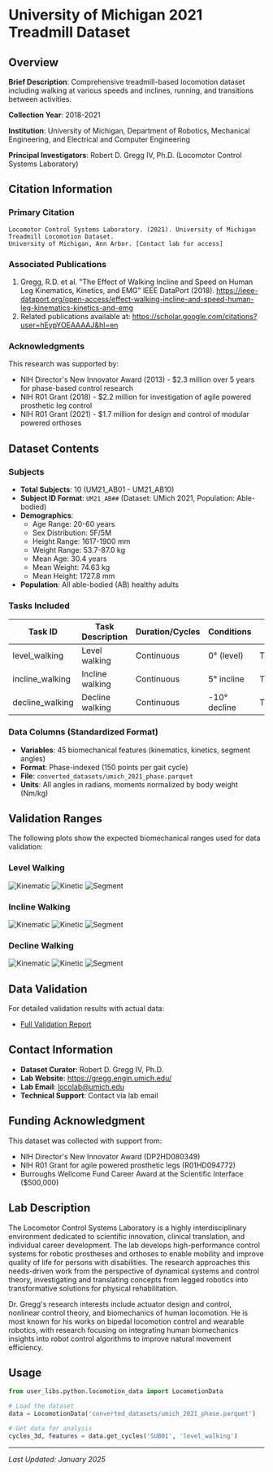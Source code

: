 # University of Michigan 2021 Treadmill Dataset

## Overview
**Brief Description**: Comprehensive treadmill-based locomotion dataset including walking at various speeds and inclines, running, and transitions between activities.

**Collection Year**: 2018-2021

**Institution**: University of Michigan, Department of Robotics, Mechanical Engineering, and Electrical and Computer Engineering

**Principal Investigators**: Robert D. Gregg IV, Ph.D. (Locomotor Control Systems Laboratory)

## Citation Information

### Primary Citation
```
Locomotor Control Systems Laboratory. (2021). University of Michigan Treadmill Locomotion Dataset. 
University of Michigan, Ann Arbor. [Contact lab for access]
```

### Associated Publications
1. Gregg, R.D. et al. "The Effect of Walking Incline and Speed on Human Leg Kinematics, Kinetics, and EMG" 
   IEEE DataPort (2018). https://ieee-dataport.org/open-access/effect-walking-incline-and-speed-human-leg-kinematics-kinetics-and-emg
2. Related publications available at: https://scholar.google.com/citations?user=hEypYOEAAAAJ&hl=en

### Acknowledgments
This research was supported by:
- NIH Director's New Innovator Award (2013) - $2.3 million over 5 years for phase-based control research
- NIH R01 Grant (2018) - $2.2 million for investigation of agile powered prosthetic leg control
- NIH R01 Grant (2021) - $1.7 million for design and control of modular powered orthoses

## Dataset Contents

### Subjects
- **Total Subjects**: 10 (UM21_AB01 - UM21_AB10)
- **Subject ID Format**: `UM21_AB##` (Dataset: UMich 2021, Population: Able-bodied)
- **Demographics**:
  - Age Range: 20-60 years
  - Sex Distribution: 5F/5M
  - Height Range: 1617-1900 mm
  - Weight Range: 53.7-87.0 kg
  - Mean Age: 30.4 years
  - Mean Weight: 74.63 kg
  - Mean Height: 1727.8 mm
- **Population**: All able-bodied (AB) healthy adults

### Tasks Included
| Task ID | Task Description | Duration/Cycles | Conditions | Notes |
|---------|------------------|-----------------|------------|-------|
| level_walking | Level walking | Continuous | 0° (level) | Treadmill |
| incline_walking | Incline walking | Continuous | 5° incline | Treadmill |
| decline_walking | Decline walking | Continuous | -10° decline | Treadmill |

### Data Columns (Standardized Format)
- **Variables**: 45 biomechanical features (kinematics, kinetics, segment angles)
- **Format**: Phase-indexed (150 points per gait cycle)
- **File**: `converted_datasets/umich_2021_phase.parquet`
- **Units**: All angles in radians, moments normalized by body weight (Nm/kg)

## Validation Ranges

The following plots show the expected biomechanical ranges used for data validation:

### Level Walking

![Kinematic](validation_ranges/level_walking_kinematic_filters_by_phase_with_data.png)
![Kinetic](validation_ranges/level_walking_kinetic_filters_by_phase_with_data.png)
![Segment](validation_ranges/level_walking_segment_filters_by_phase_with_data.png)

### Incline Walking

![Kinematic](validation_ranges/incline_walking_kinematic_filters_by_phase_with_data.png)
![Kinetic](validation_ranges/incline_walking_kinetic_filters_by_phase_with_data.png)
![Segment](validation_ranges/incline_walking_segment_filters_by_phase_with_data.png)

### Decline Walking

![Kinematic](validation_ranges/decline_walking_kinematic_filters_by_phase_with_data.png)
![Kinetic](validation_ranges/decline_walking_kinetic_filters_by_phase_with_data.png)
![Segment](validation_ranges/decline_walking_segment_filters_by_phase_with_data.png)

## Data Validation

For detailed validation results with actual data:
- [Full Validation Report](validation_reports/umich_2021_phase_validation_report.md)

## Contact Information
- **Dataset Curator**: Robert D. Gregg IV, Ph.D.
- **Lab Website**: https://gregg.engin.umich.edu/
- **Lab Email**: locolab@umich.edu
- **Technical Support**: Contact via lab email

## Funding Acknowledgment
This dataset was collected with support from:
- NIH Director's New Innovator Award (DP2HD080349)
- NIH R01 Grant for agile powered prosthetic legs (R01HD094772)
- Burroughs Wellcome Fund Career Award at the Scientific Interface ($500,000)

## Lab Description
The Locomotor Control Systems Laboratory is a highly interdisciplinary environment dedicated to scientific innovation, 
clinical translation, and individual career development. The lab develops high-performance control systems for robotic 
prostheses and orthoses to enable mobility and improve quality of life for persons with disabilities. The research 
approaches this needs-driven work from the perspective of dynamical systems and control theory, investigating and 
translating concepts from legged robotics into transformative solutions for physical rehabilitation.

Dr. Gregg's research interests include actuator design and control, nonlinear control theory, and biomechanics of 
human locomotion. He is most known for his works on bipedal locomotion control and wearable robotics, with research 
focusing on integrating human biomechanics insights into robot control algorithms to improve natural movement efficiency.

## Usage

```python
from user_libs.python.locomotion_data import LocomotionData

# Load the dataset
data = LocomotionData('converted_datasets/umich_2021_phase.parquet')

# Get data for analysis
cycles_3d, features = data.get_cycles('SUB01', 'level_walking')
```

---
*Last Updated: January 2025*